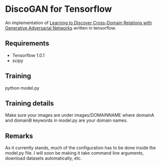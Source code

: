 # DiscoGAN for Tensorflow
An implementation of [Learning to Discover Cross-Domain Relations with Generative Adversarial Networks](https://arxiv.org/abs/1703.05192) written in tensorflow.

## Requirements
- Tensorflow 1.0.1
- scipy

## Training
python model.py

## Training details
Make sure your images are under images/DOMAINNAME where domainA and domainB keywords in model.py are your domain names.

## Remarks
As it currently stands, much of the configuration has to be done inside the model.py file. I will soon be making it take command line arguments, download datasets automatically, etc. 
